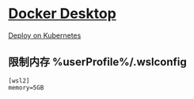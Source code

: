 # [Docker Desktop](https://docs.docker.com/desktop/)

[Deploy on Kubernetes](https://docs.docker.com/desktop/kubernetes/)

## 限制内存 %userProfile%/.wslconfig

```.wslconfig
[wsl2]
memory=5GB
```
